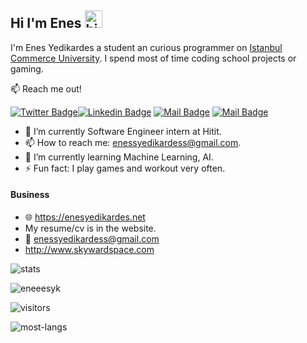 ## Hi I'm Enes <img src="https://user-images.githubusercontent.com/1303154/88677602-1635ba80-d120-11ea-84d8-d263ba5fc3c0.gif" width="28px" alt="hi">

I'm Enes Yedikardes a student an curious programmer on [Istanbul Commerce University](https://ticaret.edu.tr). I spend most of time coding school projects or gaming.

:mailbox: Reach me out!

[![Twitter Badge](https://img.shields.io/badge/-@eneees_yk-1ca0f1?style=flat&labelColor=1ca0f1&logo=twitter&logoColor=white&link=https://twitter.com/Ipenywis)](https://twitter.com/eneees_yk)[![Linkedin Badge](https://img.shields.io/badge/-Enes-0e76a8?style=flat&labelColor=0e76a8&logo=linkedin&logoColor=white)](https://www.linkedin.com/in/enes-yedikardes-b989041ba/) [![Mail Badge](https://img.shields.io/badge/-@eneesyk-e84393?style=flat&labelColor=e84393&logo=instagram&logoColor=white)](https://www.instagram.com/eneesyk/) [![Mail Badge](https://img.shields.io/badge/-enesyedikardes-c0392b?style=flat&labelColor=c0392b&logo=gmail&logoColor=white)](mailto:enessyedikardess@gmail.com)

<!-- TODO: Add last video link -->

- 🔭 I’m currently Software Engineer intern at Hitit.
- 📫 How to reach me: enessyedikardess@gmail.com.
- 🌱 I’m currently learning Machine Learning, AI.
- ⚡ Fun fact: I play games and workout very often.


#### Business
- :globe_with_meridians: https://enesyedikardes.net 
- My resume/cv is in the website.
- :email: enessyedikardess@gmail.com
- http://www.skywardspace.com


![stats](https://github-readme-stats.vercel.app/api?username=eneeesyk&show_icons=true&hide_title=true&count_private=true&theme=radical)
<p align="left"> <img src="https://komarev.com/ghpvc/?username=eneeesyk" alt="eneeesyk" /> </p>


![visitors](https://visitor-badge.glitch.me/badge?page_id=eneeesyk.eneeesyk)

![most-langs](https://github-readme-stats.vercel.app/api/top-langs/?username=eneeesyk&hide=javascript,html&theme=radical&layout=compact)
